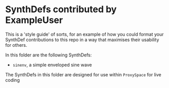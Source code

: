 # SynthDefs contributed by ExampleUser

This is a 'style guide' of sorts, for an example of how you could format your SynthDef contributions to this repo in a way that maximises their usability for others.

In this folder are the following SynthDefs:

- `sinenv`, a simple enveloped sine wave

The SynthDefs in this folder are designed for use within `ProxySpace` for live coding
